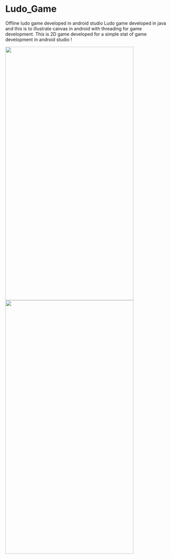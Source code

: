 # Ludo_Game

Offline ludo game developed in android studio
Ludo game developed in java and this is to illustrate canvas in android with threading for game development.
This is 2D game developed for a simple stat of game development in android studio !

<div class="container d-flex justify-content-center">

  <div class="float-child">
    <img src="https://github.com/sudhanshuGt/ludo_game/blob/master/app/src/main/res/drawable/ludostart.jpg" width="400" height="790">
  </div>
  
  <div class="float-child">
    <div class="blue">
      <img src="https://github.com/sudhanshuGt/ludo_game/blob/master/app/src/main/res/drawable/ludoactivity.jpg"  width="400" height="790">
    </div>
  </div>
  
</div>


